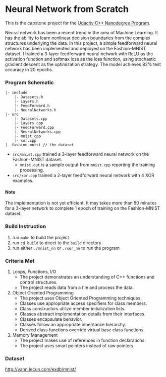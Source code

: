 # Neural Network from Scratch

This is the capstone project for the [Udacity C++ Nanodegree Program](https://www.udacity.com/course/c-plus-plus-nanodegree--nd213).

Neural network has been a recent trend in the area of Machine Learning. It has the ability to learn nonlinear decision boundaries from the complex structures underlying the data. In this project, a simple feedforward neural network has been implemented and deployed on the Fashion-MNIST dataset. I trained a 3-layer feedforward neural network with ReLU as the activation function and softmax loss as the loss function, using stochastic gradient descent as the optimization strategy. The model achieves 82% test accuracy in 20 epochs.

### Program Schematic
```
|- include
    |- Datasets.h
    |- Layers.h
    |- FeedForward.h
    |- NeuralNetworks.h
|- src
    |- Datasets.cpp		
    |- Layers.cpp		
    |- FeedForward.cpp		
    |- NeuralNetworks.cpp
    |- mnist.cpp
    |- xor.cpp
|- fashion-mnist // the dataset  
```

* `src/mnist.cpp` trained a 3-layer feedforward neural network on the Fashion-MNIST dataset.
  - `mnist.out` is a sample output from `mnist.cpp` reporting the training processing.
* `src/xor.cpp` trained a 2-layer feedforward neural network with 4 XOR examples.

#### Note
The implementation is not yet efficient. It may takes more than 50 minutes for a 3-layer network to complete 1 epoch of training on the Fashion-MNIST dataset.

### Build Instruction
1. run `make` to build the project
2. run `cd build` to direct to the `build` directory
3. run either `./mnist_nn` or `./xor_nn` to run the program

### Criteria Met
1. Loops, Functions, I/O
    - The project demonstrates an understanding of C++ functions and control structures.
    - The project reads data from a file and process the data.
2. Object Oriented Programming
    - The project uses Object Oriented Programming techniques.
    - Classes use appropriate access specifiers for class members.
    - Class constructors utilize member initialization lists.
    - Classes abstract implementation details from their interfaces.
    - Classes encapsulate behavior.
    - Classes follow an appropriate inheritance hierarchy.
    - Derived class functions override virtual base class functions.
3. Memory Management
    - The project makes use of references in function declarations.
    - The project uses smart pointers instead of raw pointers.

### Dataset
http://yann.lecun.com/exdb/mnist/
